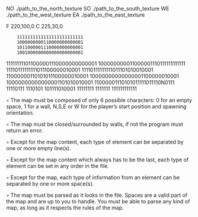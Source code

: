 NO ./path_to_the_north_texture
SO ./path_to_the_south_texture
WE ./path_to_the_west_texture
EA ./path_to_the_east_texture

F 220,100,0
C 225,30,0

		1111111111111111111111111
		1000000000110000000000001
		1011000001110000000000001
		1001000000000000000000001
111111111011000001110000000000001
100000000011000001110111111111111
11110111111111011100000010001
11110111111111011101010010001
11000000110101011100000010001
10000000000000001100000010001
10000000000000001101010010001
11000001110101011111011110N0111
11110111 1110101 101111010001
11111111 1111111 111111111111


◦ The map must be composed of only 6 possible characters: 
	0 for an empty space,
	1 for a wall, 
	N,S,E or W for the player’s start position and spawning orientation.

◦ The map must be closed/surrounded by walls, 
	if not the program must return an error.

◦ Except for the map content, each type of element can be separated by one or
	more empty line(s).

◦ Except for the map content which always has to be the last, each type of
	element can be set in any order in the file.

◦ Except for the map, each type of information from an element can be separated
	by one or more space(s).

◦ The map must be parsed as it looks in the file. Spaces are a valid part of the
	map and are up to you to handle. You must be able to parse any kind of map,
	as long as it respects the rules of the map.
